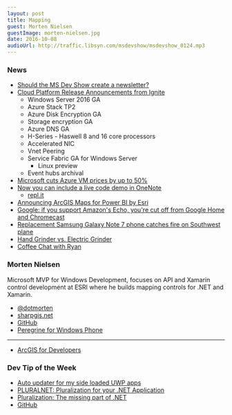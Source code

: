 ```yaml
---
layout: post
title: Mapping
guest: Morten Nielsen
guestImage: morten-nielsen.jpg
date: 2016-10-08
audioUrl: http://traffic.libsyn.com/msdevshow/msdevshow_0124.mp3
---
```


### News

 - [Should the MS Dev Show create a newsletter?](https://twitter.com/msdevshow/status/779377843897786368)
 - [Cloud Platform Release Announcements from Ignite](https://blogs.technet.microsoft.com/stbnewsbytes/2016/09/26/cloud-platform-release-announcements-for-september-26-2016/)
   - Windows Server 2016 GA
   - Azure Stack TP2
   - Azure Disk Encryption GA
   - Storage encryption GA
   - Azure DNS GA
   - H-Series - Haswell 8 and 16 core processors
   - Accelerated NIC
   - Vnet Peering
   - Service Fabric GA for Windows Server
     - Linux preview
   - Event hubs archival
 - [Microsoft cuts Azure VM prices by up to 50%](http://venturebeat.com/2016/10/03/microsoft-cuts-azure-vm-prices-by-up-to-50/)
 - [Now you can include a live code demo in OneNote](https://blogs.office.com/2016/09/07/now-teachers-can-include-live-code-demo-in-onenote/)
   - [repl.it](https://repl.it/Dqm4/0)
 - [Announcing ArcGIS Maps for Power BI by Esri](https://powerbi.microsoft.com/en-us/blog/announcing-arcgis-maps-for-power-bi-by-esri-preview/)
 - [Google: if you support Amazon's Echo, you're cut off from Google Home and Chromecast](http://boingboing.net/2016/10/02/google-if-you-support-amazon.html)
 - [Replacement Samsung Galaxy Note 7 phone catches fire on Southwest plane](http://www.theverge.com/2016/10/5/13175000/samsung-galaxy-note-7-fire-replacement-plane-battery-southwest)
 - [Hand Grinder vs. Electric Grinder](https://www.youtube.com/watch?v=Hxh-g0lgYRw)
  - [Coffee Chat with Ryan](https://twitter.com/RyanLowdermilk/status/783307061559894016)

### Morten Nielsen

Microsoft MVP for Windows Development, focuses on API and Xamarin control development at ESRI where he builds mapping controls for .NET and Xamarin.

 - [@dotmorten](https://twitter.com/dotmorten)
 - [sharpgis.net](http://www.sharpgis.net/)
 - [GitHub](https://github.com/dotmorten)
 - [Peregrine for Windows Phone](http://www.sharpgis.net/page/Peregrine)

---------------------------------------------------------

 - [ArcGIS for Developers](http://developers.esri.com) 

### Dev Tip of the Week

 - [Auto updater for my side loaded UWP apps](http://matthijs.hoekstraonline.net/2016/09/27/auto-updater-for-my-side-loaded-uwp-apps/)
 - [PLURALNET: Pluralization for your .NET Application](http://www.rudyhuyn.com/blog/2016/09/28/pluralnet-pluralization-for-your-net-application/)
  - [Pluralization: The missing part of .NET](http://www.rudyhuyn.com/blog/2016/09/28/pluralization-the-missing-part-of-net/)
  - [GitHub](https://github.com/rudyhuyn/PluralNet)